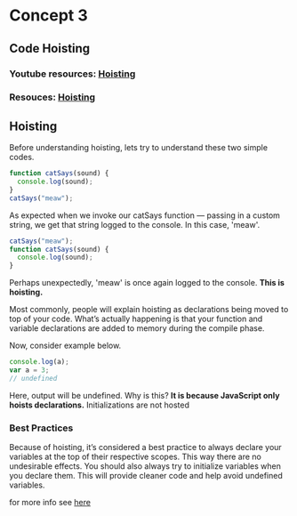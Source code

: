 # Concept 3

## Code Hoisting

### Youtube resources: [Hoisting](https://www.youtube.com/watch?v=7tGmS2SPxBo)

### Resouces: [Hoisting](https://developer.mozilla.org/en-US/docs/Glossary/Hoisting)

## Hoisting

Before understanding hoisting, lets try to understand these two simple codes.

```javascript
function catSays(sound) {
  console.log(sound);
}
catSays("meaw");
```

As expected when we invoke our catSays function — passing in a custom string, we get that string logged to the console. In this case, 'meaw'.

```javascript
catSays("meaw");
function catSays(sound) {
  console.log(sound);
}
```

Perhaps unexpectedly, 'meaw' is once again logged to the console. **This is hoisting.**

Most commonly, people will explain hoisting as declarations being moved to top of your code.
What’s actually happening is that your function and variable declarations are added to memory during the compile phase.

Now, consider example below.

```javascript
console.log(a);
var a = 3;
// undefined
```

Here, output will be undefined. Why is this? **It is because JavaScript only hoists declarations.** Initializations are not hosted

### Best Practices

Because of hoisting, it’s considered a best practice to always declare your variables at the top of their respective scopes. This way there are no undesirable effects. You should also always try to initialize variables when you declare them. This will provide cleaner code and help avoid undefined variables.

for more info see [here](https://scotch.io/tutorials/understanding-hoisting-in-javascript#:~:text=Hoisting%20is%20a%20JavaScript%20mechanism,scope%20is%20global%20or%20local.)
